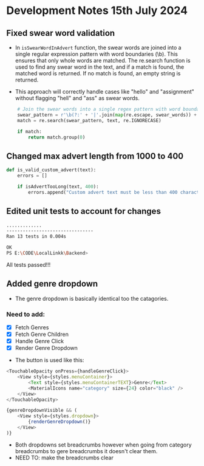 # Development Notes 15th July 2024

## Fixed swear word validation 
- In `isSwearWordInAdvert` function, the swear words are joined into a single regular expression pattern with word boundaries (\b). This ensures that only whole words are matched. The re.search function is used to find any swear word in the text, and if a match is found, the matched word is returned. If no match is found, an empty string is returned.

- This approach will correctly handle cases like "hello" and "assignment" without flagging 
"hell" and "ass" as swear words.

```python
    # Join the swear words into a single regex pattern with word boundaries
    swear_pattern = r'\b(?:' + '|'.join(map(re.escape, swear_words)) + r')\b'
    match = re.search(swear_pattern, text, re.IGNORECASE)

    if match:
        return match.group(0)
```

## Changed max advert length from 1000 to 400
```python
def is_valid_custom_advert(text):
    errors = []

    if isAdvertTooLong(text, 400):
        errors.append("Custom advert text must be less than 400 characters")
```

## Edited unit tests to account for changes
```bash
.............
--------------------------------
Ran 13 tests in 0.004s

OK
PS E:\CODE\LocalLinkk\Backend> 
```
All tests passed!!!

## Added genre dropdown 
- The genre dropdown is basically identical too the catagories.
### Need to add:
- [x] Fetch Genres
- [x] Fetch Genre Children
- [x] Handle Genre Click
- [x] Render Genre Dropdown

- The button is used like this:
```javascript
<TouchableOpacity onPress={handleGenreClick}>
    <View style={styles.menuContainer}>
        <Text style={styles.menuContainerTEXT}>Genre</Text>
        <MaterialIcons name="category" size={24} color="black" />
    </View>
</TouchableOpacity>

{genreDropdownVisible && (
    <View style={styles.dropdown}>
        {renderGenreDropdown()}
    </View>
)}
```

- Both dropdowns set breadcrumbs however when going from category breadcrumbs to gere breadcrumbs it doesn't clear them.
- NEED TO: make the breadcrumbs clear 